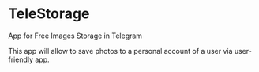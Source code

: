 # TeleStorage
 App for Free Images Storage in Telegram
 
 This app will allow to save photos to a personal account of a user via user-friendly app.
